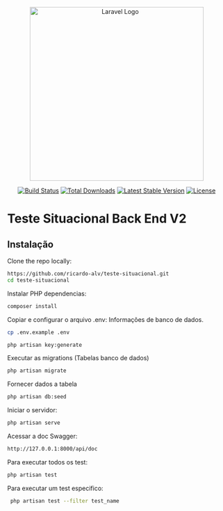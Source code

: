 <p align="center"><a href="https://laravel.com" target="_blank"><img src="https://raw.githubusercontent.com/laravel/art/master/logo-lockup/5%20SVG/2%20CMYK/1%20Full%20Color/laravel-logolockup-cmyk-red.svg" width="400" alt="Laravel Logo"></a></p>

<p align="center">
<a href="https://github.com/laravel/framework/actions"><img src="https://github.com/laravel/framework/workflows/tests/badge.svg" alt="Build Status"></a>
<a href="https://packagist.org/packages/laravel/framework"><img src="https://img.shields.io/packagist/dt/laravel/framework" alt="Total Downloads"></a>
<a href="https://packagist.org/packages/laravel/framework"><img src="https://img.shields.io/packagist/v/laravel/framework" alt="Latest Stable Version"></a>
<a href="https://packagist.org/packages/laravel/framework"><img src="https://img.shields.io/packagist/l/laravel/framework" alt="License"></a>
</p>

# Teste Situacional Back End V2

## Instalação

Clone the repo locally:

```sh
https://github.com/ricardo-alv/teste-situacional.git
cd teste-situacional
```

Instalar PHP dependencias:

```sh
composer install
```
Copiar e configurar o arquivo .env:
Informações de banco de dados.

```sh
cp .env.example .env
```
```sh
php artisan key:generate
```
Executar as migrations (Tabelas banco de dados)

```sh
php artisan migrate
```

Fornecer dados a tabela

```sh
php artisan db:seed
```

Iniciar o servidor:
```sh
php artisan serve
```
Acessar a doc Swagger:
```sh
http://127.0.0.1:8000/api/doc
```
Para executar todos os test:
```sh
php artisan test
```
Para executar um test especifico:
```sh
 php artisan test --filter test_name
```
